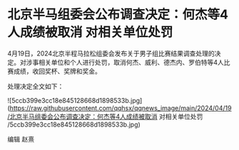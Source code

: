 # 北京半马组委会公布调查决定：何杰等4人成绩被取消 对相关单位处罚

4月19日，2024北京半程马拉松组委会发布关于男子组比赛结果调查处理的决定。对涉事相关单位和个人进行处罚，取消何杰、威利、德杰内、罗伯特等4人比赛成绩，收回奖杯、奖牌和奖金。

处理决定全文如下：

![5ccb399e3cc18e845128668d1898533b.jpg](https://raw.githubusercontent.com/qqhsx/qqnews_image/main/2024/04/19/北京半马组委会公布调查决定：何杰等4人成绩被取消 对相关单位处罚 /5ccb399e3cc18e845128668d1898533b.jpg)

编辑 赵熹

